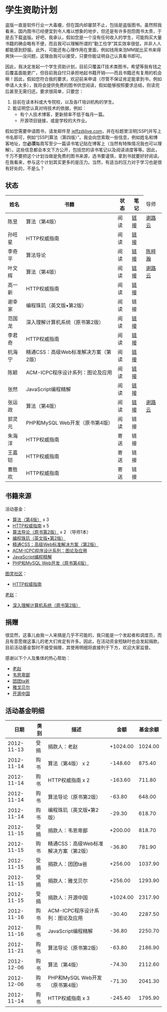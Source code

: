 # 学生资助计划

盗版一直是软件行业一大毒瘤，但在国内却屡禁不止，包括是盗版图书。虽然照我看来，国内图书已经便宜到令人难以想象的地步，但还是有许多抱怨图书太贵，于是去下载盗版。好吧，我承认，假如您是一个没有任何收入的学生，可能购买大量书籍的确会略有不便，而且我可以理解所谓的“勤工俭学”其实效率很低，并非人人都能感到舒服。此外，可能还有心理作用在里面，例如钱用来泡MM就比买书来得爽快——没问题，这理由我可以接受，只要你能证明自己认真看书即可。

因此，我决定发起一个学生资助计划，目前只覆盖IT技术类图书，希望等我有钱之后覆盖面能更广，但目前我自忖只承担地起书籍开销——而且书籍还有复用的机会嘛！因此，假如您符合我的要求，欢迎前来申请（尽管不保证肯定能拿到书，例如申请人太多），我将会提供免费的图书供您阅读，假如能够按照要求总结，则读完后甚至无需归还。要求很简单，只要您：

1. 目前在读本科或大专院校，以及各IT培训机构的学生。
2. 能证明您认真对待技术的依据，例如：
    * 有个人技术博客，更新频率不低于每月一篇。
    * 开源项目链接，或是学校的大作业。
    
假如您需要申请图书，请发邮件至 [jeffz@live.com](mailto:jeffz@live.com)，并在标题里注明[SSP]并写上书名即可，例如“[SSP]算法（第四版）”。我会向您索取一些信息，例如姓名和博客地址，您**必须**每周写至少一篇读书笔记贴在博客上（当然有特殊情况我也可以理解）。这些信息都会本文下方公开，包括您的读书笔记以及阅读进度等等。因此，千万不要把这个计划当做是免费的图书来源，选书要谨慎，拿到书就要好好阅读。在我看来，参与这个计划其实更多的是压力。当然，有适当的压力对于学习也是很有好处的，不是么？

## 状态

<table><thead>    <tr><th>姓名</th><th>书籍</th><th>状态</th><th>笔记</th><td>导师</td></tr></thead><tbody>    <tr><td>陈昱</td><td>算法（第4版）</td><td>阅读</td><td><a href="http://www.cynotsb.tk/tag/%E8%AF%BB%E4%B9%A6%E7%AC%94%E8%AE%B0/">链接</a></td><td><a href="http://www.weibo.com/hellmage">谢路云</a></td></tr>    <tr><td>孙旺星</td><td>HTTP权威指南</td><td>阅读</td><td><a href="http://blog.csdn.net/sunorry/article/category/1284439">链接</a></td></tr>    <tr><td>李奇平</td><td>算法导论</td><td>阅读</td><td><a href="http://chouqin.github.com/categories/clrs/">链接</a></td><td><a href="http://www.cppblog.com/vczh/">陈梓瀚</a></td></tr>    <tr><td>叶文辉</td><td>算法（第4版）</td><td>阅读</td><td><a href="http://www.cnblogs.com/viinye/category/430254.html">链接</a></td><td><a href="http://www.weibo.com/hellmage">谢路云</a></td></tr>    <tr><td>高一新</td><td>HTTP权威指南</td><td>阅读</td><td><a href="http://learnerk.diandian.com/post/ssp-HTTP-The-Definitive-Guide-note">链接</a></td></tr>    <tr><td>谢幸家</td><td>编程珠玑（英文版•第2版）</td><td>阅读</td><td>链接</td></tr>    <tr><td>范国龙</td><td>深入理解计算机系统（原书第2版）</td><td>阅读</td><td><a href="http://blog.csdn.net/dennis_fan/article/category/1286883">链接</a></td></tr>    <tr><td>李君奇</td><td>HTTP权威指南</td><td>阅读</td><td><a href="http://paperplane.ruhoh.com/httpnote/">链接</a></td></tr>    <tr><td>杭海宁</td><td>精通CSS：高级Web标准解决方案（第2版）</td><td>阅读</td><td><a href="http://www.1008a.com/post/367.html">链接</a></td></tr>
    <tr><td>陈颖</td><td>ACM-ICPC程序设计系列：图论及应用</td><td>阅读</td><td><a href="http://www.cnblogs.com/chenyg32/category/430358.html">链接</a></td></tr>
    <tr><td>张然</td><td>JavaScript编程精解</td><td>阅读</td><td><a href="http://www.cnblogs.com/zhangran/category/430363.html">链接</a></td></tr>
    <tr><td>张运政</td><td>算法（第4版）</td><td>阅读</td><td><a href="http://oncoding.in/blog/categories/ssp/">链接</a></td><td><a href="http://www.weibo.com/hellmage">谢路云</a></td></tr>
    <tr><td>郭灵元</td><td>PHP和MySQL Web开发（原书第4版）</td><td>阅读</td><td>链接</td></tr>
    <tr><td>朱海洋</td><td>HTTP权威指南</td><td>寄送</td><td>链接</td></tr>
    <tr><td>王嘉铠</td><td>HTTP权威指南</td><td>寄送</td><td>链接</td></tr>
    <tr><td>曹胜欢</td><td>HTTP权威指南</td><td>寄送</td><td>链接</td></tr></tbody></table>

## 书籍来源

活动基金：

* [算法（第4版）][algorithms-4th] x 3
* [HTTP权威指南][http-def-guide] x 5
* [算法导论（原书第2版）][clrs-2nd] x 2 （导师1本）
* [编程珠玑（英文版•第2版）][prog-pearls-2nd-en]
* [精通CSS：高级Web标准解决方案（第2版）][css-mastery-2nd]
* [ACM-ICPC程序设计系列：图论及应用][acm-icpc-graph]
* [JavaScript编程精解][eloquent-js]
* [PHP和MySQL Web开发（原书第4版）][php-mysql-web-4th]

[图灵社区](http://www.ituring.com.cn/)：

* [HTTP权威指南][http-def-guide]

[老赵][jeffz]：

* [深入理解计算机系统（原书第2版）][csapp-2nd]

## 捐赠

很显然，这事儿由我一人来搞是几乎不可能的，我只能是一个发起者和调度员，而且有意愿做这事儿的老大们肯定有许多。因此，在活动资金短缺时也会发起捐款。目前活动基金暂时不接受捐赠，其使用明细将直接列于下方，欢迎大家监督。

感谢以下个人及集体的热心帮助：

* [老赵][jeffz]
* [韦恩卑鄙][waynebaby]
* [团团ta爸][团团ta爸]
* [雅戈贝尔][雅戈贝尔]
* [开源中国][oschina]

## 活动基金明细

<table><thead>    <tr><th>日期</th><th>类别</th><th>描述</th><th>金额</th><th>基金余额</th></tr></thead><tbody>    <tr><td>2012-11-13</td><td>受捐</td><td>捐款人：老赵</td><td>+1024.00</td><td>1024.00</td></tr>    <tr><td>2012-11-14</td><td>购书</td><td>算法（第4版） x 2</td><td>-148.60</td><td>875.40</td></tr>    <tr><td>2012-11-14</td><td>购书</td><td>HTTP权威指南 x 2</td><td>-163.60</td><td>711.80</td></tr>    <tr><td>2012-11-14</td><td>购书</td><td>算法导论（原书第2版）</td><td>-63.80</td><td>648.00</td></tr>    <tr><td>2012-11-14</td><td>购书</td><td>编程珠玑（英文版•第2版）</td><td>-29.30</td><td>618.70</td></tr>    <tr><td>2012-11-15</td><td>受捐</td><td>捐款人：韦恩卑鄙</td><td>+200.00</td><td>818.70</td></tr>    <tr><td>2012-11-15</td><td>购书</td><td>精通CSS：高级Web标准解决方案（第2版）</td><td>-36.80</td><td>781.90</td></tr>    <tr><td>2012-11-15</td><td>受捐</td><td>捐款人：团团ta爸</td><td>+256.00</td><td>1037.90</td></tr>    <tr><td>2012-11-15</td><td>受捐</td><td>捐款人：雅戈贝尔</td><td>+256.00</td><td>1293.90</td></tr>    <tr><td>2012-11-15</td><td>受捐</td><td>捐款人：开源中国</td><td>+1024.00</td><td>2317.90</td></tr>    <tr><td>2012-11-16</td><td>购书</td><td>ACM-ICPC程序设计系列：图论及应用</td><td>-30.40</td><td>2287.50</td></tr>    <tr><td>2012-11-16</td><td>购书</td><td>JavaScript编程精解</td><td>-36.80</td><td>2250.70</td></tr>    <tr><td>2012-11-21</td><td>购书</td><td>算法导论（原书第2版）</td><td>-63.80</td><td>2186.90</td></tr>
    <tr><td>2012-12-06</td><td>购书</td><td>算法（第4版）</td><td>-74.30</td><td>2112.60</td></tr>
    <tr><td>2012-12-06</td><td>购书</td><td>PHP和MySQL Web开发（原书第4版）</td><td>-71.30</td><td>2041.30</td></tr>    <tr><td>2012-11-14</td><td>购书</td><td>HTTP权威指南 x 3</td><td>-245.40</td><td>1795.90</td></tr></tbody></table>

[algorithms-4th]: http://www.ituring.com.cn/book/875 "算法（第4版）"
[http-def-guide]: http://www.ituring.com.cn/book/844 "HTTP权威指南"
[clrs-2nd]: http://book.douban.com/subject/1885170/ "算法导论"
[prog-pearls-2nd-en]: http://www.ituring.com.cn/book/144 "编程珠玑（英文版•第2版）"
[csapp-2nd]: http://book.douban.com/subject/5333562/ "深入理解计算机系统（原书第2版）"
[css-mastery-2nd]: http://www.ituring.com.cn/book/182 "精通CSS：高级Web标准解决方案（第2版）"
[acm-icpc-graph]: http://book.douban.com/subject/10560051/ "ACM-ICPC程序设计系列：图论及应用"
[eloquent-js]: http://book.douban.com/subject/19933548/ "JavaScript编程精解"
[php-mysql-web-4th]: http://book.douban.com/subject/3549421/ "PHP和MySQL Web开发（原书第4版）"

[jeffz]: http://zhaojie.me/ "老赵"
[waynebaby]: http://www.weibo.com/waynebabywang "韦恩卑鄙"
[团团ta爸]: http://weibo.com/22034063 "团团ta爸"
[雅戈贝尔]: http://www.weibo.com/u/2272597085 "雅戈贝尔"
[oschina]: http://www.oschina.net/ "开源中国"